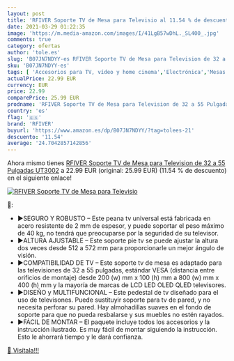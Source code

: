 ```yaml
---
layout: post
title: 'RFIVER Soporte TV de Mesa para Televisio al 11.54 % de descuento'
date: 2021-03-29 01:22:35
image: 'https://m.media-amazon.com/images/I/41LgB57wDhL._SL400_.jpg'
comments: true
category: ofertas
author: 'tole.es'
slug: 'B07JN7NDYY-es RFIVER Soporte TV de Mesa para Television de 32 a 55...'
sku: 'B07JN7NDYY-es'
tags: [ 'Accesorios para TV, vídeo y home cinema','Electrónica','Mesas y soportes para TV','Soportes de pared y techo para TV','TV, vídeo y home cinema','rfiver','television', ]
actualPrice: 22.99 EUR
currency: EUR
price: 22.99
comparePrice: 25.99 EUR
prodname: 'RFIVER Soporte TV de Mesa para Television de 32 a 55 Pulgadas UT3002'
country: 'es'
flag: '🇪🇸'
brand: 'RFIVER'
buyurl: 'https://www.amazon.es/dp/B07JN7NDYY/?tag=tolees-21'
descuento: '11.54'
average: '24.7042857142856'
---
```


Ahora mismo tienes [RFIVER Soporte TV de Mesa para Television de 32 a 55 Pulgadas UT3002](https://www.amazon.es/dp/B07JN7NDYY/?tag=tolees-21) a 22.99 EUR (original: 25.99 EUR) (11.54 %  de descuento) en el siguiente enlace!

[![RFIVER Soporte TV de Mesa para Televisio](https://m.media-amazon.com/images/I/41LgB57wDhL._SL400_.jpg)](https://www.amazon.es/dp/B07JN7NDYY/?tag=tolees-21)

🔎:

- ▶SEGURO Y ROBUSTO – Este peana tv universal está fabricada en acero resistente de 2 mm de espesor, y puede soportar el peso máximo de 40 kg, no tendrá que preocuparse por la seguridad de su televisor.
- ▶ALTURA AJUSTABLE – Este soporte pie tv se puede ajustar la altura dos veces desde 512 a 572 mm para proporcionarle un mejor ángulo de visión.
- ▶COMPATIBILIDAD DE TV – Este soporte tv de mesa es adaptado para las televisiones de 32 a 55 pulgadas, estándar VESA (distancia entre orificios de montaje) desde 200 (w) mm x 100 (h) mm a 800 (w) mm x 400 (h) mm y la mayoría de marcas de LCD LED OLED QLED televisores.
- ▶DISEÑO y MULTIFUNCIONAL – Este pedestal de tv diseñado para el uso de televisones. Puede sustituyir soporte para tv de pared, y no necesita perforar su pared. Hay almohadillas suaves en el fondo de soporte para que no pueda resbalarse y sus muebles no estén rayados.
- ▶FÁCIL DE MONTAR – El paquete incluye todos los accesorios y la instrucción ilustrado. Es muy fácil de montar siguiendo la instrucción. Esto le ahorrará tiempo y le dará confianza.

[🛒 Visítala!!!](https://www.amazon.es/dp/B07JN7NDYY/?tag=tolees-21)

